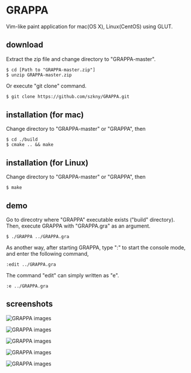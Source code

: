# GRAPPA
Vim-like paint application for mac(OS X), Linux(CentOS) using GLUT.         

## download
Extract the zip file and change directory to "GRAPPA-master".     
```bash:bash
$ cd [Path to "GRAPPA-master.zip"]
$ unzip GRAPPA-master.zip
```
Or execute "git clone" command.
```bash
$ git clone https://github.com/szkny/GRAPPA.git
```

## installation (for mac)
Change directory to "GRAPPA-master" or "GRAPPA", then
```bash:bash
$ cd ./build
$ cmake .. && make
```

## installation (for Linux)
Change directory to "GRAPPA-master" or "GRAPPA", then
```bash:bash
$ make
```

## demo
Go to direcotry where "GRAPPA" executable exists ("build" directory).     
Then, execute GRAPPA with "GRAPPA.gra" as an argument.
```bash:bash
$ ./GRAPPA ../GRAPPA.gra
```
As another way, after starting GRAPPA, type ":" to start the console mode, and enter the following command,
```vim:grappa consol
:edit ../GRAPPA.gra
```
The command "edit" can simply written as "e".
```vim:grappa consol
:e ../GRAPPA.gra
```

## screenshots
![GRAPPA images](https://github.com/szkny/GRAPPA/wiki/images/movie4.gif)

![GRAPPA images](https://github.com/szkny/GRAPPA/wiki/images/movie2.gif)

![GRAPPA images](https://github.com/szkny/GRAPPA/wiki/images/GRAPPA_screenshot2.png)

![GRAPPA images](https://github.com/szkny/GRAPPA/wiki/images/GRAPPA_screenshot.png)

![GRAPPA images](https://github.com/szkny/GRAPPA/wiki/images/OctoCat.png)
